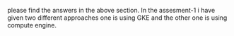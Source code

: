 please find the answers in the above section. In the assesment-1 i have given two different approaches one is using GKE and the other one is using compute engine.
